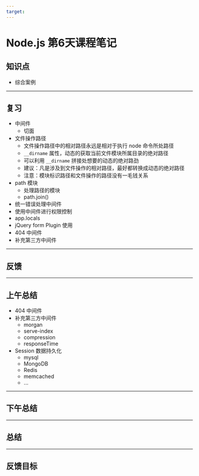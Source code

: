 ```yaml
---
target:
---
```


# Node.js 第6天课程笔记

## 知识点

- 综合案例

---

## 复习

- 中间件
  + 切面
- 文件操作路径
  + 文件操作路径中的相对路径永远是相对于执行 node 命令所处路径
  + `__dirname` 属性，动态的获取当前文件模块所属目录的绝对路径
  + 可以利用 `__dirname` 拼接处想要的动态的绝对路劲
  + 建议：凡是涉及到文件操作的相对路径，最好都转换成动态的绝对路径
  + 注意：模块标识路径和文件操作的路径没有一毛钱关系
- path 模块
  + 处理路径的模块
  + path.join()
- 统一错误处理中间件
- 使用中间件进行权限控制
- app.locals
- jQuery form Plugin 使用
- 404 中间件
- 补充第三方中间件

---

## 反馈

---

## 上午总结

- 404 中间件
- 补充第三方中间件
  + morgan
  + serve-index
  + compression
  + responseTime
- Session 数据持久化
  + mysql
  + MongoDB
  + Redis
  + memcached
  + ...

---

## 下午总结

---

## 总结

---

## 反馈目标
